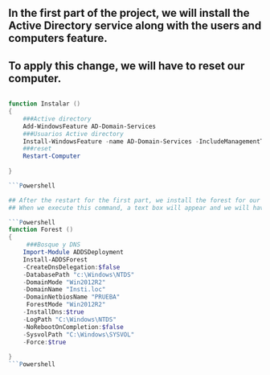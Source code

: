 ## In the first part of the project, we will install the Active Directory service along with the users and computers feature.
## To apply this change, we will have to reset our computer.

```Powershell

function Instalar ()
{
    ###Active directory
    Add-WindowsFeature AD-Domain-Services
    ###Usuarios Active directory
    Install-WindowsFeature -name AD-Domain-Services -IncludeManagementTools
    ###reset
    Restart-Computer
   
}

```Powershell

## After the restart for the first part, we install the forest for our domain and the DNS to complete the instalation.
## When we execute this command, a text box will appear and we will have to enter the domain administrator password.

```Powershell
function Forest ()
{
     ###Bosque y DNS
    Import-Module ADDSDeployment
    Install-ADDSForest
    -CreateDnsDelegation:$false
    -DatabasePath "c:\Windows\NTDS"
    -DomainMode "Win2012R2"
    -DomainName "Insti.loc"
    -DomainNetbiosName "PRUEBA"
     ForestMode "Win2012R2"
    -InstallDns:$true
    -LogPath "C:\Windows\NTDS"
    -NoRebootOnCompletion:$false
    -SysvolPath "C:\Windows\SYSVOL"
    -Force:$true
  
}
```Powershell

